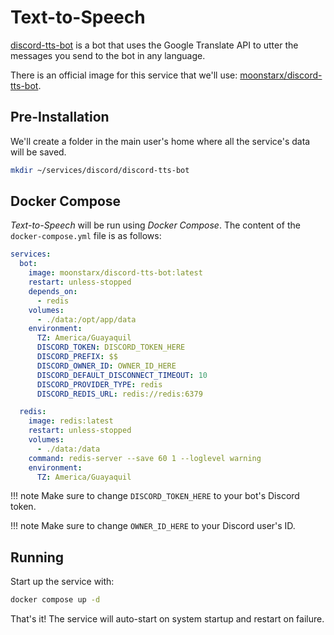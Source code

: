 # Text-to-Speech

[discord-tts-bot](https://github.com/moonstar-x/discord-tts-bot) is a bot that uses the Google Translate API to utter the messages you send to the bot in any language.

There is an official image for this service that we'll use: [moonstarx/discord-tts-bot](https://hub.docker.com/r/moonstarx/discord-tts-bot).

## Pre-Installation

We'll create a folder in the main user's home where all the service's data will be saved.

```bash
mkdir ~/services/discord/discord-tts-bot
```

## Docker Compose

*Text-to-Speech* will be run using *Docker Compose*. The content of the `docker-compose.yml` file is as follows:

```yaml
services:
  bot:
    image: moonstarx/discord-tts-bot:latest
    restart: unless-stopped
    depends_on:
      - redis
    volumes:
      - ./data:/opt/app/data
    environment:
      TZ: America/Guayaquil
      DISCORD_TOKEN: DISCORD_TOKEN_HERE
      DISCORD_PREFIX: $$
      DISCORD_OWNER_ID: OWNER_ID_HERE
      DISCORD_DEFAULT_DISCONNECT_TIMEOUT: 10
      DISCORD_PROVIDER_TYPE: redis
      DISCORD_REDIS_URL: redis://redis:6379

  redis:
    image: redis:latest
    restart: unless-stopped
    volumes:
      - ./data:/data
    command: redis-server --save 60 1 --loglevel warning
    environment:
      TZ: America/Guayaquil

```

!!! note
    Make sure to change `DISCORD_TOKEN_HERE` to your bot's Discord token.

!!! note
    Make sure to change `OWNER_ID_HERE` to your Discord user's ID.

## Running

Start up the service with:

```bash
docker compose up -d
```

That's it! The service will auto-start on system startup and restart on failure.
